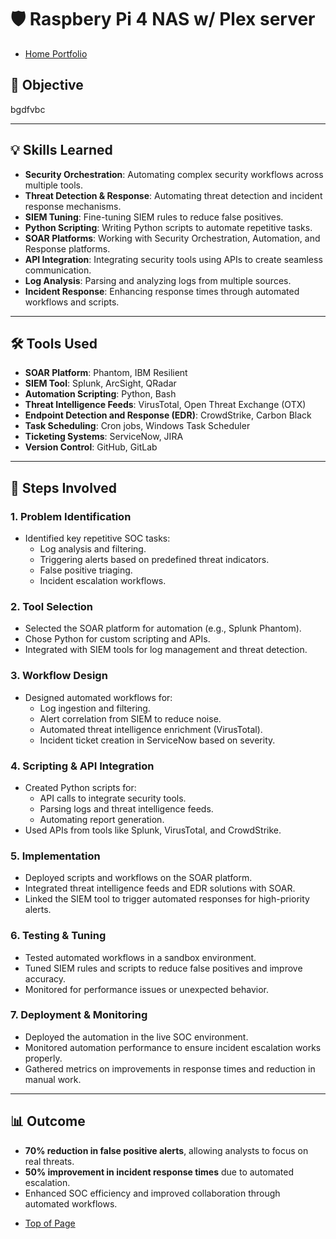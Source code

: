 

# 🛡️ Raspbery Pi 4 NAS w/ Plex server

- <a href="https://github.com/rafa0c">Home Portfolio</a>

## 🎯 Objective
bgdfvbc

---

## 💡 Skills Learned
- **Security Orchestration**: Automating complex security workflows across multiple tools.
- **Threat Detection & Response**: Automating threat detection and incident response mechanisms.
- **SIEM Tuning**: Fine-tuning SIEM rules to reduce false positives.
- **Python Scripting**: Writing Python scripts to automate repetitive tasks.
- **SOAR Platforms**: Working with Security Orchestration, Automation, and Response platforms.
- **API Integration**: Integrating security tools using APIs to create seamless communication.
- **Log Analysis**: Parsing and analyzing logs from multiple sources.
- **Incident Response**: Enhancing response times through automated workflows and scripts.

---

## 🛠️ Tools Used
- **SOAR Platform**: Phantom, IBM Resilient
- **SIEM Tool**: Splunk, ArcSight, QRadar
- **Automation Scripting**: Python, Bash
- **Threat Intelligence Feeds**: VirusTotal, Open Threat Exchange (OTX)
- **Endpoint Detection and Response (EDR)**: CrowdStrike, Carbon Black
- **Task Scheduling**: Cron jobs, Windows Task Scheduler
- **Ticketing Systems**: ServiceNow, JIRA
- **Version Control**: GitHub, GitLab

---

## 🔧 Steps Involved

### 1. Problem Identification
- Identified key repetitive SOC tasks:
  - Log analysis and filtering.
  - Triggering alerts based on predefined threat indicators.
  - False positive triaging.
  - Incident escalation workflows.

### 2. Tool Selection
- Selected the SOAR platform for automation (e.g., Splunk Phantom).
- Chose Python for custom scripting and APIs.
- Integrated with SIEM tools for log management and threat detection.

### 3. Workflow Design
- Designed automated workflows for:
  - Log ingestion and filtering.
  - Alert correlation from SIEM to reduce noise.
  - Automated threat intelligence enrichment (VirusTotal).
  - Incident ticket creation in ServiceNow based on severity.

### 4. Scripting & API Integration
- Created Python scripts for:
  - API calls to integrate security tools.
  - Parsing logs and threat intelligence feeds.
  - Automating report generation.
- Used APIs from tools like Splunk, VirusTotal, and CrowdStrike.

### 5. Implementation
- Deployed scripts and workflows on the SOAR platform.
- Integrated threat intelligence feeds and EDR solutions with SOAR.
- Linked the SIEM tool to trigger automated responses for high-priority alerts.

### 6. Testing & Tuning
- Tested automated workflows in a sandbox environment.
- Tuned SIEM rules and scripts to reduce false positives and improve accuracy.
- Monitored for performance issues or unexpected behavior.

### 7. Deployment & Monitoring
- Deployed the automation in the live SOC environment.
- Monitored automation performance to ensure incident escalation works properly.
- Gathered metrics on improvements in response times and reduction in manual work.
---
## 📊 Outcome
- **70% reduction in false positive alerts**, allowing analysts to focus on real threats.
- **50% improvement in incident response times** due to automated escalation.
- Enhanced SOC efficiency and improved collaboration through automated workflows.

  
<!--
Ref 2: Virtual box  <br/>
<img src="https://i.imgur.com/JBuHLhP.png" height="80%" width="80%" alt="Disk Sanitization Steps"/>
<br />
<br />
Ref 3: Add users in AD: <br/>
<img src="https://i.imgur.com/Q4Z5WU3.png" height="80%" width="80%" alt="Disk Sanitization Steps"/>
<br />
<br />
Ref 4: User Name File  <br/>
<img src="https://i.imgur.com/5k8YM8q.png" height="80%" width="80%" alt="Disk Sanitization Steps"/>
<br />
<br />
Ref 5: PowerShell script for new users   <br/>
<img src="https://i.imgur.com/kkaRJED.png" height="80%" width="80%" alt="Disk Sanitization Steps"/>
<br />
<br />
Ref 6: create the new users   <br/>
<img src="https://i.imgur.com/gYMjKl3.png)" height="80%" width="80%" alt="Disk Sanitization Steps"/>
<br />
<br />
Ref 7: show the new user in the GUI  <br/>
<img src="https://i.imgur.com/1k6Fpw8.png" height="80%" width="80%" alt="Disk Sanitization Steps"/>

-->


  - <a href="https://github.com/rafa0c/SOC-Automation-Lab">Top of Page</a>

 

